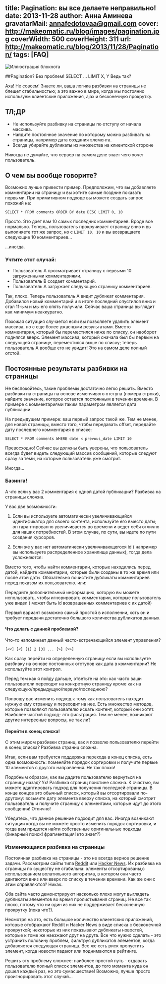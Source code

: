 title: Pagination: вы все делаете неправильно!
date: 2013-11-28
author: Анна Аминева
gravatarMail: annafedotovaa@gmail.com
cover: http://makeomatic.ru/blog/images/pagination.jpg
coverWidth: 500
coverHeight: 311
url: http://makeomatic.ru/blog/2013/11/28/Pagination/
tags: [FAQ]
---


![Иллюстрация блокнота](/blog/images/pagination.jpg)

##Pagination? Без проблем! SELECT ... LIMIT X, Y  Ведь так?

Аха!  Не совсем!
Знаете ли, ваша логика разбивки на страницы не блещет стабильностью; а это важно в мире, когда мы постоянно используем клиентские приложения, ajax и бесконечную прокрутку.

<!-- more -->

## ТЛ;ДР

* Не используйте разбивку на страницы по отступу от начала массива.
* Найдите постоянное значение по которому можно разбивать на страницы, например дата создания элемента.
* Всегда убирайте дубликаты из множества на клиентской стороне
		
Никогда не думайте, что сервер на самом деле знает чего хочет пользователь.

## О чем вы вообще говорите?

Возможно лучше привести пример. Предположим, что вы добавляете комментарии на страницу и вы хотите самые поздние показать первыми. При примитивном подходе вы можете создать запрос похожий на: 

`SELECT * FROM comments ORDER BY date DESC LIMIT 0, 10`

Просто. Это дает вам 10 самых последних комментариев. Вроде все нормально. Теперь, пользователь прокручивает страницу вниз и вы выполняете тот же запрос, но с `LIMIT 10, 10` и вы возвращаете следующие 10 комментариев…

…иногда.

### Учтите этот случай:

* Пользователь А просматривает страницу с первыми 10 загруженными комментариями.
* Пользователь B создает комментарий.
* Пользователь А загружает следующую страницу комментариев.

Так, плохо. Теперь пользователь А видит дубликат комментария. 
Добавился новый комментарий и в итоге последний опустился вниз и стал 11-ым и мы его опять получили. Сейчас ваша страница выглядит как минимум неаккуратно.

Похожая ситуация случается если вы позволяете удалить  элемент массива, но с еще более ужасными результатами.
Вместо комментария, который бы переместился ниже по списку, он наоборот поднялся вверх. Элемент массива, который сначала был бы первым на следующей странице, переместился выше по списку; теперь пользователь А вообще его не увидит! Это на самом деле полный отстой.

## Постоянные результаты разбивки на страницы

Не беспокойтесь, такие проблемы достаточно легко решить. Вместо разбивки на страницы на основе изменчивого отступа (номера строки), найдите значение, которое остается постоянным в течении времени. В примере c комментариями таким параметром является дата публикации.

На предыдущем примере: ваш первый запрос такой же.  Тем не менее, для новой страницы, вместо  того, чтобы передавать offset, передайте дату последнего комментария в списке: 

`SELECT * FROM comments WHERE date < prevous_date LIMIT 10`

Превосходно! Сейчас вы должны быть уверены, что пользователь всегда будет видеть следующий массив сообщений, которые следуют сразу за теми, на которые пользователь уже смотрит.

Иногда…

### Базинга!

А что если у вас 2 комментария с одной датой публикации? 
Разбивка на страницы сложна.

У вас две возможности:

1. Если вы используете автоматически увеличивающийся идентификатор для своего контента, используйте его вместо даты; он гарантированно увеличивается во времени и ведет себя отлично для наших потребностей. В этом случае, по сути,  вы идете по пути создания курсоров.

2. Если же у вас нет автоматически увеличивающегося id ( например вы используете распределенное хранилище данных), тогда дела усложняются:

Вместо того, чтобы найти комментарии, которые находились перед датой, найдите комментарии,  которые были созданы в то же время или после этой даты. Обязательно почистите дубликаты комментариев перед показом их пользователю.
или:
	
Передайте дополнительный информацию, которую вы можете использовать, чтобы игнорировать комментарии, которые пользователь уже видел ( может быть id возвращенных комментариев с их датой)

Первый вариант возможно самый простой в исполнении, хоть он и требует передачи достаточно большого количества дубликатов данных.

#### Что делать с данной проблемой?
Что-то напоминает данный часто-встречающийся элемент управления?

`[<<] [<] [1] 2 [3] ... [>] [>>]`

Как сразу перейти на определенную страницу если вы используете разбивку на основе постоянных отступов как дата в комментарии? Не используйте этот контрол.

Перед тем как я пойду дальше, ответьте на это: как часто ваши пользователи переходят на конкретную страницу кроме как на следующую/предыдущую/первую/последнюю?

Попрошу вас изменить подход к тому как пользователь находит нужную ему страницу и переходит на нее. Есть множество методов, которые позволяют пользователю искать контент,  который они хотят. Наиболее частый подход- это фильтрация.
Тем не менее, возникают другие интересные вопросы, не так ли?

#### Перейти в конец списка!

С этим миром разбивки страниц, как я позволю пользователю перейти в конец списка? Разбивка страниц сложна.

Итак, если вам требуется поддержка перехода в конец списка, есть одна возможность: поменяйте порядок сортировки и получите первые 10 элементов с другого направления. Не так плохо!

Подобным образом, как вы дадите пользователю вернуться на страницу назад? Ух! Разбивка страниц поистине сложна.
К счастью, вы можете адаптировать подход для получения последней страницы. В конце концов это обычный список,  который вы отсортировали по-другому: возьмите дату элемента вверху списка, на который смотрит пользователь и получите страницу с элементами, которые идут до этого сообщения! Отлично!

Убедитесь, что данное решение подходит для вас. Иногда возникают ситуации когда вы не можете просто изменить порядок сортировки, и тогда вам придется найти собственные оригинальные подходы (бинарный поиск! фрагментация! кто знает?)

### Изменяющаяся разбивка на страницы

Постоянная разбивка на страницы - это не всегда верное решение задачи. Рассмотрим сайты типа [Reddit](http://www.reddit.com/) или [Hacker News](https://news.ycombinator.com/). Их разбивка на страницы по существу не стабильна: элементы отсортированы,с использованием волатильного алгоритма, в котором они часто двигаются вниз или вверх по списку в течении времени. Как же они с этим справляются? Никак.

Оба сайта часто демонстрируют насколько плохо могут выглядеть дубликаты элементов во время пролистывания страниц. Не все так плохо, потому что ни один из них не поддерживает бесконечную прокрутку (пока что?).

Несмотря на это, есть большое количество клиентских приложений, которые отображают Reddit и Hacker News в виде списка с бесконечной прокруткой; некоторые из них показывают дубликаты новостей,  которые к томе же наезжают друг на друга. Все что нужно сделать - это устранить половину проблем, фильтруя дубликатов элементов, когда добавляется следующая страница.
Все же есть риск пропустить элемент, когда новости падают или поднимаются в рейтинге. 

Решить эту проблему сложнее: наиболее простой путь - отдавать пользователю полный список элементов, до того момента куда он дошел каждый раз, но это сумасшествие! Возможно, лучше просто проигнорировать этот случай...

